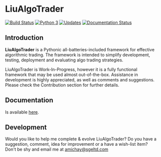 # LiuAlgoTrader
[![Build Status](https://travis-ci.com/amor71/LiuAlgoTrader.svg?branch=master)](https://travis-ci.com/amor71/LiuAlgoTrader)
[![Python 3](https://pyup.io/repos/github/amor71/LiuAlgoTrader/python-3-shield.svg)](https://pyup.io/repos/github/amor71/LiuAlgoTrader/)
[![Updates](https://pyup.io/repos/github/amor71/LiuAlgoTrader/shield.svg)](https://pyup.io/repos/github/amor71/LiuAlgoTrader/)
[![Documentation Status](https://readthedocs.org/projects/liualgotrader/badge/?version=latest)](https://liualgotrader.readthedocs.io/en/latest/?badge=latest)

## Introduction

**LiuAlgoTrader** is a Pythonic all-batteries-included framework
for effective algorithmic trading. The framework is
intended to simplify development, testing,
deployment and evaluating algo trading strategies.

LiuAlgoTrader is Work-In-Progress, however it is a fully
functional framework that may be used almost out-of-the-box.
Assistance in development is highly appreciated,
as well as comments and suggestions. Please check the
Contribution section for further details.

## Documentation

Is available [here](https://https://liualgotrader.readthedocs.io/en/latest/).

## Development

Would you like to help me complete & evolve LiuAlgoTrader? 
Do you have a suggestion, comment, idea for improvement or 
a have a wish-list item? Don't be shy and email me at 
amichay@sgeltd.com



